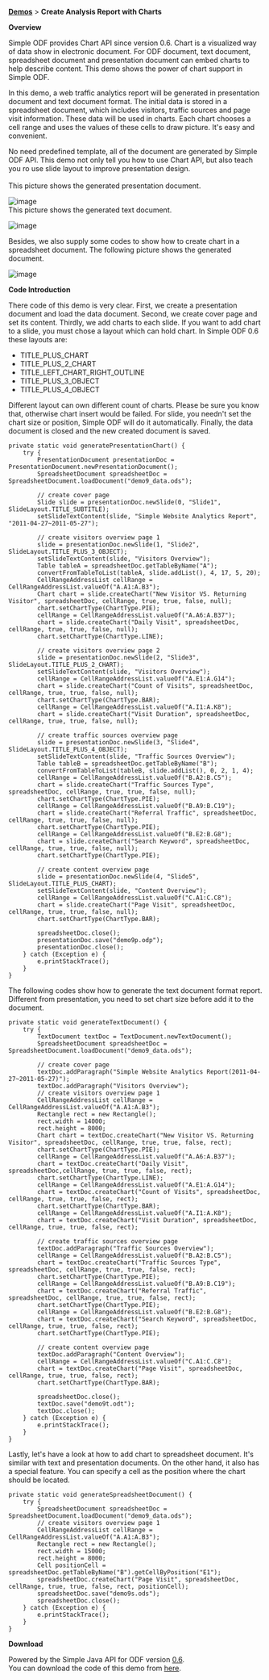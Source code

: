 [**Demos**][1] >  <b>Create Analysis Report with Charts</b>  

**Overview**
	
Simple ODF provides Chart API since version 0.6. Chart is a visualized way of data show in electronic document. For ODF document, text document, spreadsheet document and presentation document can embed charts to help describe content. This demo shows the power of chart support in Simple ODF.    

In this demo, a web traffic analytics report will be generated in presentation document and text document format. The initial data is stored in a spreadsheet document, which includes visitors, traffic sources and page visit information. These data will be used in charts. Each chart chooses a cell range and uses the values of these cells to draw picture. It's easy and convenient.    

No need predefined template, all of the document are generated by Simple ODF API. This demo not only tell you how to use Chart API, but also teach you ro use slide layout to improve presentation design.<br/><br/>
This picture shows the generated presentation document.    

![image][2]   
This picture shows the generated text document.    

![image][3]  
  
Besides, we also supply some codes to show how to create chart in a spreadsheet document. The following picture shows the generated document.   

![image][4]   

**Code Introduction**
	
There code of this demo is very clear. 
First, we create a presentation document and load the data document. 
Second, we create cover page and set its content. 
Thirdly, we add charts to each slide. If you want to add chart to a slide, you must chose a layout which can hold chart. 
In Simple ODF 0.6 these layouts are:
* TITLE&lowbar;PLUS&lowbar;CHART
* TITLE&lowbar;PLUS&lowbar;2&lowbar;CHART 
* TITLE&lowbar;LEFT&lowbar;CHART&lowbar;RIGHT&lowbar;OUTLINE 
* TITLE&lowbar;PLUS&lowbar;3&lowbar;OBJECT 
* TITLE&lowbar;PLUS&lowbar;4&lowbar;OBJECT

Different layout can own different count of charts. Please be sure you know that, otherwise chart insert would be failed.
For slide, you needn't set the chart size or position, Simple ODF will do it automatically. 
Finally, the data document is closed and the new created document is saved.

	private static void generatePresentationChart() {
		try {
			PresentationDocument presentationDoc = PresentationDocument.newPresentationDocument();
			SpreadsheetDocument spreadsheetDoc = SpreadsheetDocument.loadDocument("demo9_data.ods");

			// create cover page
			Slide slide = presentationDoc.newSlide(0, "Slide1",	SlideLayout.TITLE_SUBTITLE);
			setSlideTextContent(slide, "Simple Website Analytics Report", "2011-04-27~2011-05-27");

			// create visitors overview page 1
			slide = presentationDoc.newSlide(1, "Slide2", SlideLayout.TITLE_PLUS_3_OBJECT);
			setSlideTextContent(slide, "Visitors Overview");
			Table tableA = spreadsheetDoc.getTableByName("A");
			convertFromTableToList(tableA, slide.addList(), 4, 17, 5, 20);
			CellRangeAddressList cellRange = CellRangeAddressList.valueOf("A.A1:A.B3");
			Chart chart = slide.createChart("New Visitor VS. Returning Visitor", spreadsheetDoc, cellRange, true, true, false, null);
			chart.setChartType(ChartType.PIE);
			cellRange = CellRangeAddressList.valueOf("A.A6:A.B37");
			chart = slide.createChart("Daily Visit", spreadsheetDoc, cellRange,	true, true, false, null);
			chart.setChartType(ChartType.LINE);

			// create visitors overview page 2
			slide = presentationDoc.newSlide(2, "Slide3", SlideLayout.TITLE_PLUS_2_CHART);
			setSlideTextContent(slide, "Visitors Overview");
			cellRange = CellRangeAddressList.valueOf("A.E1:A.G14");
			chart = slide.createChart("Count of Visits", spreadsheetDoc, cellRange, true, true, false, null);
			chart.setChartType(ChartType.BAR);
			cellRange = CellRangeAddressList.valueOf("A.I1:A.K8");
			chart = slide.createChart("Visit Duration", spreadsheetDoc,	cellRange, true, true, false, null);

			// create traffic sources overview page
			slide = presentationDoc.newSlide(3, "Slide4", SlideLayout.TITLE_PLUS_4_OBJECT);
			setSlideTextContent(slide, "Traffic Sources Overview");
			Table tableB = spreadsheetDoc.getTableByName("B");
			convertFromTableToList(tableB, slide.addList(), 0, 2, 1, 4);
			cellRange = CellRangeAddressList.valueOf("B.A2:B.C5");
			chart = slide.createChart("Traffic Sources Type", spreadsheetDoc, cellRange, true, true, false, null);
			chart.setChartType(ChartType.PIE);
			cellRange = CellRangeAddressList.valueOf("B.A9:B.C19");
			chart = slide.createChart("Referral Traffic", spreadsheetDoc, cellRange, true, true, false, null);
			chart.setChartType(ChartType.PIE);
			cellRange = CellRangeAddressList.valueOf("B.E2:B.G8");
			chart = slide.createChart("Search Keyword", spreadsheetDoc,	cellRange, true, true, false, null);
			chart.setChartType(ChartType.PIE);

			// create content overview page
			slide = presentationDoc.newSlide(4, "Slide5", SlideLayout.TITLE_PLUS_CHART);
			setSlideTextContent(slide, "Content Overview");
			cellRange = CellRangeAddressList.valueOf("C.A1:C.C8");
			chart = slide.createChart("Page Visit", spreadsheetDoc, cellRange, true, true, false, null);
			chart.setChartType(ChartType.BAR);

			spreadsheetDoc.close();
			presentationDoc.save("demo9p.odp");
			presentationDoc.close();
		} catch (Exception e) {
			e.printStackTrace();
		}
	}

The following codes show how to generate the text document format report. Different from presentation, you need to set chart size before add it to the document.   

	private static void generateTextDocument() {
		try {
			TextDocument textDoc = TextDocument.newTextDocument();
			SpreadsheetDocument spreadsheetDoc = SpreadsheetDocument.loadDocument("demo9_data.ods");

			// create cover page
			textDoc.addParagraph("Simple Website Analytics Report(2011-04-27~2011-05-27)");
			textDoc.addParagraph("Visitors Overview");
			// create visitors overview page 1
			CellRangeAddressList cellRange = CellRangeAddressList.valueOf("A.A1:A.B3");
			Rectangle rect = new Rectangle();
			rect.width = 14000;
			rect.height = 8000;
			Chart chart = textDoc.createChart("New Visitor VS. Returning Visitor", spreadsheetDoc, cellRange, true, true, false, rect);
			chart.setChartType(ChartType.PIE);
			cellRange = CellRangeAddressList.valueOf("A.A6:A.B37");
			chart = textDoc.createChart("Daily Visit", spreadsheetDoc,cellRange, true, true, false, rect);
			chart.setChartType(ChartType.LINE);
			cellRange = CellRangeAddressList.valueOf("A.E1:A.G14");
			chart = textDoc.createChart("Count of Visits", spreadsheetDoc, cellRange, true, true, false, rect);
			chart.setChartType(ChartType.BAR);
			cellRange = CellRangeAddressList.valueOf("A.I1:A.K8");
			chart = textDoc.createChart("Visit Duration", spreadsheetDoc, cellRange, true, true, false, rect);

			// create traffic sources overview page
			textDoc.addParagraph("Traffic Sources Overview");
			cellRange = CellRangeAddressList.valueOf("B.A2:B.C5");
			chart = textDoc.createChart("Traffic Sources Type", spreadsheetDoc,	cellRange, true, true, false, rect);
			chart.setChartType(ChartType.PIE);
			cellRange = CellRangeAddressList.valueOf("B.A9:B.C19");
			chart = textDoc.createChart("Referral Traffic", spreadsheetDoc,	cellRange, true, true, false, rect);
			chart.setChartType(ChartType.PIE);
			cellRange = CellRangeAddressList.valueOf("B.E2:B.G8");
			chart = textDoc.createChart("Search Keyword", spreadsheetDoc, cellRange, true, true, false, rect);
			chart.setChartType(ChartType.PIE);

			// create content overview page
			textDoc.addParagraph("Content Overview");
			cellRange = CellRangeAddressList.valueOf("C.A1:C.C8");
			chart = textDoc.createChart("Page Visit", spreadsheetDoc, cellRange, true, true, false, rect);
			chart.setChartType(ChartType.BAR);
			
			spreadsheetDoc.close();
			textDoc.save("demo9t.odt");
			textDoc.close();
		} catch (Exception e) {
			e.printStackTrace();
		}
	}
Lastly, let's have a look at how to add chart to spreadsheet document. It's similar with text and presentation documents. On the other hand, it also has a special feature. You can specify a cell as the position where the chart should be located.    

	private static void generateSpreadsheetDocument() {
		try {
			SpreadsheetDocument spreadsheetDoc = SpreadsheetDocument.loadDocument("demo9_data.ods");
			// create visitors overview page 1
			CellRangeAddressList cellRange = CellRangeAddressList.valueOf("A.A1:A.B3");
			Rectangle rect = new Rectangle();
			rect.width = 15000;
			rect.height = 8000;
			Cell positionCell = spreadsheetDoc.getTableByName("B").getCellByPosition("E1");
			spreadsheetDoc.createChart("Page Visit", spreadsheetDoc, cellRange,	true, true, false, rect, positionCell);
			spreadsheetDoc.save("demo9s.ods");
			spreadsheetDoc.close();
		} catch (Exception e) {
			e.printStackTrace();
		}
	}

**Download**    

Powered by the Simple Java API for ODF version [0.6][5].  
You can download the code of this demo from [here][6].


  [1]: index.html
  [2]: image/demo9p.png
  [3]: image/demo9t.png
  [4]: image/demo9s.png
  [5]: ../downloads.html
  [6]: demo9.zip